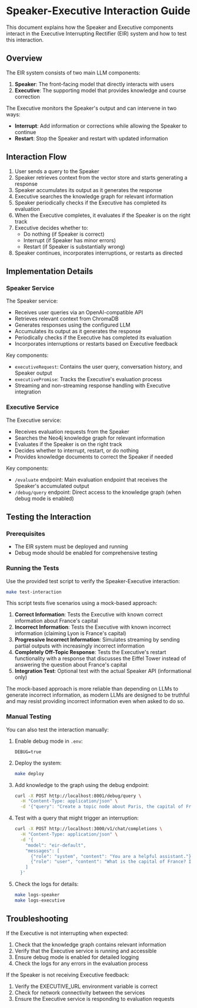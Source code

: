 # Speaker-Executive Interaction Guide

This document explains how the Speaker and Executive components interact in the Executive Interrupting Rectifier (EIR) system and how to test this interaction.

## Overview

The EIR system consists of two main LLM components:

1. **Speaker**: The front-facing model that directly interacts with users
2. **Executive**: The supporting model that provides knowledge and course correction

The Executive monitors the Speaker's output and can intervene in two ways:
- **Interrupt**: Add information or corrections while allowing the Speaker to continue
- **Restart**: Stop the Speaker and restart with updated information

## Interaction Flow

1. User sends a query to the Speaker
2. Speaker retrieves context from the vector store and starts generating a response
3. Speaker accumulates its output as it generates the response
4. Executive searches the knowledge graph for relevant information
5. Speaker periodically checks if the Executive has completed its evaluation
6. When the Executive completes, it evaluates if the Speaker is on the right track
7. Executive decides whether to:
   - Do nothing (if Speaker is correct)
   - Interrupt (if Speaker has minor errors)
   - Restart (if Speaker is substantially wrong)
8. Speaker continues, incorporates interruptions, or restarts as directed

## Implementation Details

### Speaker Service

The Speaker service:
- Receives user queries via an OpenAI-compatible API
- Retrieves relevant context from ChromaDB
- Generates responses using the configured LLM
- Accumulates its output as it generates the response
- Periodically checks if the Executive has completed its evaluation
- Incorporates interruptions or restarts based on Executive feedback

Key components:
- `executiveRequest`: Contains the user query, conversation history, and Speaker output
- `executivePromise`: Tracks the Executive's evaluation process
- Streaming and non-streaming response handling with Executive integration

### Executive Service

The Executive service:
- Receives evaluation requests from the Speaker
- Searches the Neo4j knowledge graph for relevant information
- Evaluates if the Speaker is on the right track
- Decides whether to interrupt, restart, or do nothing
- Provides knowledge documents to correct the Speaker if needed

Key components:
- `/evaluate` endpoint: Main evaluation endpoint that receives the Speaker's accumulated output
- `/debug/query` endpoint: Direct access to the knowledge graph (when debug mode is enabled)

## Testing the Interaction

### Prerequisites

- The EIR system must be deployed and running
- Debug mode should be enabled for comprehensive testing

### Running the Tests

Use the provided test script to verify the Speaker-Executive interaction:

```bash
make test-interaction
```

This script tests five scenarios using a mock-based approach:

1. **Correct Information**: Tests the Executive with known correct information about France's capital
2. **Incorrect Information**: Tests the Executive with known incorrect information (claiming Lyon is France's capital)
3. **Progressive Incorrect Information**: Simulates streaming by sending partial outputs with increasingly incorrect information
4. **Completely Off-Topic Response**: Tests the Executive's restart functionality with a response that discusses the Eiffel Tower instead of answering the question about France's capital
5. **Integration Test**: Optional test with the actual Speaker API (informational only)

The mock-based approach is more reliable than depending on LLMs to generate incorrect information, as modern LLMs are designed to be truthful and may resist providing incorrect information even when asked to do so.

### Manual Testing

You can also test the interaction manually:

1. Enable debug mode in `.env`:
   ```
   DEBUG=true
   ```

2. Deploy the system:
   ```bash
   make deploy
   ```

3. Add knowledge to the graph using the debug endpoint:
   ```bash
   curl -X POST http://localhost:8001/debug/query \
     -H "Content-Type: application/json" \
     -d '{"query": "Create a topic node about Paris, the capital of France"}'
   ```

4. Test with a query that might trigger an interruption:
   ```bash
   curl -X POST http://localhost:3000/v1/chat/completions \
     -H "Content-Type: application/json" \
     -d '{
       "model": "eir-default",
       "messages": [
         {"role": "system", "content": "You are a helpful assistant."},
         {"role": "user", "content": "What is the capital of France? Is it Lyon?"}
       ]
     }'
   ```

5. Check the logs for details:
   ```bash
   make logs-speaker
   make logs-executive
   ```

## Troubleshooting

If the Executive is not interrupting when expected:

1. Check that the knowledge graph contains relevant information
2. Verify that the Executive service is running and accessible
3. Ensure debug mode is enabled for detailed logging
4. Check the logs for any errors in the evaluation process

If the Speaker is not receiving Executive feedback:

1. Verify the EXECUTIVE_URL environment variable is correct
2. Check for network connectivity between the services
3. Ensure the Executive service is responding to evaluation requests